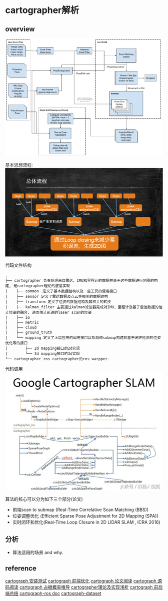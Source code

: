 # cartographer解析
## overview
![cartograph_framework](../rc/cartograph_framework.jpg)

基本思想流程:
![基本思想](../rc/cartograph_basic_concept.png)

代码文件结构
```
.
├── cartographer 负责处理来自雷达、IMU和里程计的数据并基于这些数据进行地图的构建, 是cartographer理论的底层实现
|    ├── common　定义了基本数据结构以及一些工具的使用接口
|    ├── sensor 定义了雷达数据及点云等相关的数据结构
|    ├── transform 定义了位姿的数据结构及其相关的转换
|    ├── kalman_filter 主要通过kalman滤波器完成对IMU、里程计及基于雷达数据的估计位姿的融合, 进而估计新进的laser scan的位姿
|    ├── io
|    ├── metric
|    ├── cloud
|    ├── ground_truth
|    └── mapping 定义了上层应用的调用接口以及局部submap构建和基于闭环检测的位姿优化等的接口
|        ├── 2d mapping接口的2d实现
|        └── 3d mapping接口的3d实现
└── cartographer_ros cartographer的ros warpper.
```

代码调用
![调用流程](../rc/google_cartograph_slam.jpeg)


算法的核心可以分为如下三个部分(论文)
* 前端scan to submap (Real-Time Correlative Scan Matching (BBS))
* 位姿调整优化 (Efficient Sparse Pose Adjustment for 2D Mapping (SPA))
* 实时闭环和优化(Real-Time Loop Closure in 2D LIDAR SLAM , ICRA 2016)

## 分析
* 算法适用的场景 and why.

## reference
[cartograph 安装测试](https://www.cnblogs.com/lvchaoshun/p/9824528.html)
[cartograph 前端优化](https://blog.csdn.net/u012209790/article/details/82735923)
[cartograph 论文阅读](http://ttshun.com/2018/09/12/Cartographer%E5%AD%A6%E4%B9%A0%E4%B8%80%E8%AE%BA%E6%96%87%E9%98%85%E8%AF%BB/)
[cartograph 源码阅读](https://zhuanlan.zhihu.com/p/48010119)
[cartograph 占据概率推导](https://zhuanlan.zhihu.com/p/49030629)
[cartographer理论及实现浅析](https://blog.csdn.net/zouyu1746430162/article/details/73289745?utm_source=blogxgwz1)
[cartograph 前后端总结](http://www.ishenping.com/ArtInfo/1917276.html)
[cartograph-ros doc](https://google-cartographer-ros.readthedocs.io/en/latest)
[cartograph-dataset](https://google-cartographer-ros.readthedocs.io/en/latest/data.html)